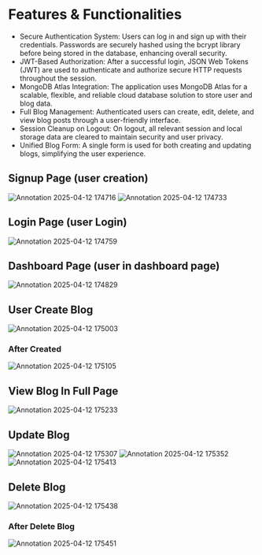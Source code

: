 #  Features & Functionalities
- Secure Authentication System: Users can log in and sign up with their credentials. Passwords are securely hashed using the bcrypt library before being stored in the database, enhancing overall security.
- JWT-Based Authorization: After a successful login, JSON Web Tokens (JWT) are used to authenticate and authorize secure HTTP requests throughout the session.
- MongoDB Atlas Integration: The application uses MongoDB Atlas for a scalable, flexible, and reliable cloud database solution to store user and blog data.
- Full Blog Management: Authenticated users can create, edit, delete, and view blog posts through a user-friendly interface.
- Session Cleanup on Logout: On logout, all relevant session and local storage data are cleared to maintain security and user privacy.
- Unified Blog Form: A single form is used for both creating and updating blogs, simplifying the user experience.
  

## Signup Page (user creation)
![Annotation 2025-04-12 174716](https://github.com/user-attachments/assets/b466a314-d76e-4c82-b665-22a2a760c01a)
![Annotation 2025-04-12 174733](https://github.com/user-attachments/assets/a01cc9a6-3058-4240-b3a7-530fab985706)

## Login Page (user Login)
![Annotation 2025-04-12 174759](https://github.com/user-attachments/assets/7b67d920-c7cc-4dc0-9147-40e5f6b4ea51)

## Dashboard Page (user in dashboard page)
![Annotation 2025-04-12 174829](https://github.com/user-attachments/assets/a43b02f0-03b9-440c-83b9-58509a6a85ed)

## User Create Blog
![Annotation 2025-04-12 175003](https://github.com/user-attachments/assets/c40b2624-d4f6-4f7d-84bc-ddbd109fc1cc)

### After Created
![Annotation 2025-04-12 175105](https://github.com/user-attachments/assets/bbdfe1ea-050b-4812-a817-a0da7d9ce350)

## View Blog In Full Page
![Annotation 2025-04-12 175233](https://github.com/user-attachments/assets/27f56792-b048-42f5-9bda-1d712960fde3)

## Update Blog
![Annotation 2025-04-12 175307](https://github.com/user-attachments/assets/8cd13d9b-0d88-4802-b917-42de7d59d747)
![Annotation 2025-04-12 175352](https://github.com/user-attachments/assets/59d69959-38df-41c3-ad52-39434f62d1ad)
![Annotation 2025-04-12 175413](https://github.com/user-attachments/assets/705168d5-75d1-4df3-a147-d7ac7128df01)

## Delete Blog
![Annotation 2025-04-12 175438](https://github.com/user-attachments/assets/746b8ff2-ef03-4d7c-a565-a2f53c1063a2)

### After Delete Blog
![Annotation 2025-04-12 175451](https://github.com/user-attachments/assets/22cc1db9-ba7a-4590-a842-8b0afe9e2139)



